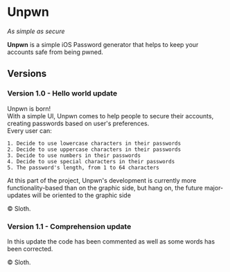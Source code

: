 
# Unpwn
_As simple as secure_

**Unpwn** is a simple iOS Password generator that helps to keep your accounts safe from being pwned.  

## Versions
### Version 1.0 - Hello world update

Unpwn is born!  
With a simple UI, Unpwn comes to help people to secure their accounts, creating passwords based on user's preferences.  
Every user can:

    1. Decide to use lowercase characters in their passwords
    2. Decide to use uppercase characters in their passwords
    3. Decide to use numbers in their passwords
    4. Decide to use special characters in their passwords
    5. The password's length, from 1 to 64 characters

At this part of the project, Unpwn's development is currently more functionality-based than on the graphic side, but hang on, the future major-updates will be oriented to the graphic side

© Sloth.  

### Version 1.1 - Comprehension update

In this update the code has been commented as well as some words has been corrected.

© Sloth. 
